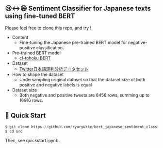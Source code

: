 ## 😢<->😄 Sentiment Classifier for Japanese texts using fine-tuned BERT

Please feel free to clone this repo, and try ! 

- Content
    - Fine-tuning the Japanese pre-trained BERT model for negative-positive classification.
- Pre-trained BERT model
    - [cl-tohoku BERT](https://huggingface.co/cl-tohoku/bert-base-japanese-whole-word-masking)
- Dataset
    - [Twitter日本語評判分析データセット](https://www.db.info.gifu-u.ac.jp/sentiment_analysis/)
- How to shape the dataset
    - Undersampling original dataset so that the dataset size of both positive and negative labels is equal
- Dataset size
    - Both negative and positive tweets are 8458 rows, summing up to 16916 rows.

## 🚀 Quick Start

 ```python
 $ git clone https://github.com/ryuryukke/bert_japanese_sentiment_classifier.git
 $ cd src
 ```
 Then, see quickstart.ipynb.
